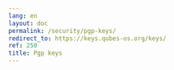 ```yaml
---
lang: en
layout: doc
permalink: /security/pgp-keys/
redirect_to: https://keys.qubes-os.org/keys/
ref: 250
title: Pgp keys
---
```

